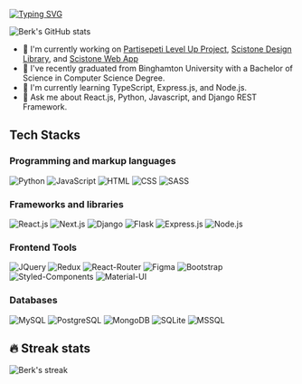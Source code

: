 [![Typing SVG](https://readme-typing-svg.demolab.com/?lines=Hi+there,+I'm+Berk!+👋;I'm+a+CS+Graduate+Full+Stack+Developer)](https://www.linkedin.com/in/cohadarberk/)

![Berk's GitHub stats](https://github-readme-stats.vercel.app/api?username=berkcohadar&theme=github_dark&show_icons=true&count_private=true&title_color=C96702&bg_color=03071E&icon_color=AACCEE&text_color=8C7C73)

- 🔭 I'm currently working on [Partisepeti Level Up Project](https://github.com/berkcohadar/Partisepeti_ReactJS), [Scistone Design Library](https://github.com/scistone/scistone-react-components), and [Scistone Web App](https://github.com/scistone/scistone-app)
- 📖 I've recently graduated from Binghamton University with a Bachelor of Science in Computer Science Degree.
- 🌱 I'm currently learning TypeScript, Express.js, and Node.js.
- 💬 Ask me about React.js, Python, Javascript, and Django REST Framework.

## Tech Stacks

### Programming and markup languages

<p>
    <img alt="Python" src="https://img.shields.io/badge/Python-14354C?style=for-the-badge&logo=python&logoColor=white">
    <img alt="JavaScript" src="https://img.shields.io/badge/JavaScript-F7DF1E?style=for-the-badge&logo=javascript&logoColor=black">
    <img alt="HTML" src="https://img.shields.io/badge/HTML5-E34F26?style=for-the-badge&logo=html5&logoColor=white">
    <img alt="CSS" src="https://img.shields.io/badge/CSS3-1572B6?style=for-the-badge&logo=css3&logoColor=white">    
    <img alt="SASS" src="https://img.shields.io/badge/Sass-CC6699?style=for-the-badge&logo=sass&logoColor=white">
</p>

### Frameworks and libraries

<p>
   <img alt="React.js" src="https://img.shields.io/badge/React.js-20232A?style=for-the-badge&logo=react&logoColor=61DAFB">
   <img alt="Next.js" src="https://img.shields.io/badge/-Next.js-black?style=for-the-badge&logo=next.js">
   <img alt="Django" src="https://img.shields.io/badge/Django-092E20?style=for-the-badge&logo=django&logoColor=white">
   <img alt="Flask" src="https://img.shields.io/badge/Flask-000000?style=for-the-badge&logo=flask&logoColor=white">
   <img alt="Express.js" src="https://img.shields.io/badge/Express-f7df1e?style=for-the-badge&logo=javascript&logoColor=black">
   <img alt="Node.js" src="https://img.shields.io/badge/Node.js-43853D?style=for-the-badge&logo=node.js&logoColor=white">
</p>

### Frontend Tools

<p>
   <img alt="JQuery" src="https://img.shields.io/badge/React_Router-CA4245?style=for-the-badge&logo=react-router&logoColor=white">
   <img alt="Redux" src="https://img.shields.io/badge/Redux-593D88?style=for-the-badge&logo=redux&logoColor=white">
   <img alt="React-Router" src="https://img.shields.io/badge/jQuery-0769AD?style=for-the-badge&logo=jquery&logoColor=white">
   <img alt="Figma" src="https://img.shields.io/badge/Figma-F24E1E?style=for-the-badge&logo=figma&logoColor=white">
   <img alt="Bootstrap" src="https://img.shields.io/badge/Bootstrap-563D7C?style=for-the-badge&logo=bootstrap&logoColor=white">
   <img alt="Styled-Components" src="https://img.shields.io/badge/styled--components-DB7093?style=for-the-badge&logo=styled-components&logoColor=white">
   <img alt="Material-UI" src="https://img.shields.io/badge/Material--UI-0081CB?style=for-the-badge&logo=material-ui&logoColor=white">
</p>

### Databases

<p>
   <img alt="MySQL" src="https://img.shields.io/badge/MySQL-00000F?style=for-the-badge&logo=mysql&logoColor=white">
   <img alt="PostgreSQL" src="https://img.shields.io/badge/PostgreSQL-316192?style=for-the-badge&logo=postgresql&logoColor=white">
   <img alt="MongoDB" src="https://img.shields.io/badge/MongoDB-4EA94B?style=for-the-badge&logo=mongodb&logoColor=white">
   <img alt="SQLite" src="https://img.shields.io/badge/SQLite-07405E?style=for-the-badge&logo=sqlite&logoColor=white">
   <img alt="MSSQL" src="https://img.shields.io/badge/Microsoft_SQL_Server-CC2927?style=for-the-badge&logo=microsoft-sql-server&logoColor=white">
</p>


## 🔥 Streak stats

<p align="left">
    <img alt="Berk's streak" src="https://streak-stats.demolab.com?user=berkcohadar&theme=elegant&fire=DD2727"/>
</p>

<!-- <img alt="SQL" src="https://custom-icon-badges.demolab.com/badge/SQL-025E8C.svg?logo=database&logoColor=white"> -->
